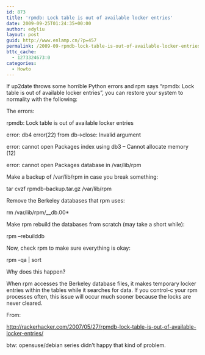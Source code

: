```yaml
---
id: 873
title: 'rpmdb: Lock table is out of available locker entries'
date: 2009-09-25T01:24:35+00:00
author: edyliu
layout: post
guid: http://www.enlamp.cn/?p=457
permalink: /2009-09-rpmdb-lock-table-is-out-of-available-locker-entries-2/
bttc_cache:
  - 1273324673:0
categories:
  - Howto
---
```

If up2date throws some horrible Python errors and rpm says “rpmdb: Lock table is out of available locker entries”, you can restore your system to normality with the following:

The errors:

rpmdb: Lock table is out of available locker entries
  
error: db4 error(22) from db->close: Invalid argument
  
error: cannot open Packages index using db3 &#8211; Cannot allocate memory (12)
  
error: cannot open Packages database in /var/lib/rpm

Make a backup of /var/lib/rpm in case you break something:

tar cvzf rpmdb-backup.tar.gz /var/lib/rpm

Remove the Berkeley databases that rpm uses:

rm /var/lib/rpm/__db.00*

Make rpm rebuild the databases from scratch (may take a short while):

rpm &#8211;rebuilddb

Now, check rpm to make sure everything is okay:

rpm -qa | sort

Why does this happen?
  
When rpm accesses the Berkeley database files, it makes temporary locker entries within the tables while it searches for data. If you control-c your rpm processes often, this issue will occur much sooner because the locks are never cleared.

From:
  
http://rackerhacker.com/2007/05/27/rpmdb-lock-table-is-out-of-available-locker-entries/

btw: opensuse/debian series didn&#8217;t happy that kind of problem.